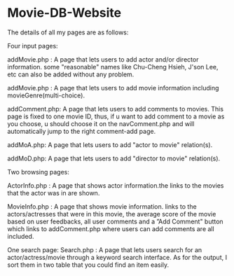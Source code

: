 # Movie-DB-Website
The details of all my pages are as follows:

Four input pages:

addMovie.php : A page that lets users to add actor and/or director information. some "reasonable" names like Chu-Cheng Hsieh, J'son Lee, etc can also be added without any problem.

addMovie.php : A page that lets users to add movie information including movieGenre(multi-choice).

addComment.php: A page that lets users to add comments to movies. This page is fixed to one movie ID, thus, if u want to add comment to a movie as you choose, u should choose it on the navComment.php and will automatically jump to the right comment-add page.

addMoA.php: A page that lets users to add "actor to movie" relation(s).

addMoD.php: A page that lets users to add "director to movie" relation(s).

Two browsing pages:

ActorInfo.php : A page that shows actor information.the links to the movies that the actor was in are shown.

MovieInfo.php : A page that shows movie information. links to the actors/actresses that were in this movie, the average score of the movie based on user feedbacks, all user comments and a ”Add Comment" button which links to addComment.php where users can add comments are all included.

One search page:
Search.php : A page that lets users search for an actor/actress/movie through a keyword search interface. As for the output, I sort them in two table that you could find an item easily.
